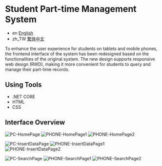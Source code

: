 # Student Part-time Management System

- en [English](https://github.com/nishikino25/nw-schoolship-system/blob/main/README.md)
- zh_TW [繁体中文](https://github.com/nishikino25/nw-schoolship-system/blob/main/README.zh_TW.md)

To enhance the user experience for students on tablets and mobile phones, the frontend interface of the system has been redesigned based on the functionalities of the original system.
The new design supports responsive web design (RWD), making it more convenient for students to query and manage their part-time records.

## Using Tools
- .NET CORE
- HTML
- CSS

## Interface Overview
![PC-HomePage](https://github.com/user-attachments/assets/0e4bdc7d-98b5-4400-835f-89de1e0924fe)
![PHONE-HomePage1](https://github.com/user-attachments/assets/d145c27c-d925-4b9a-9666-918fccd4e047)
![PHONE-HomePage2](https://github.com/user-attachments/assets/b9bc5d60-4eed-4137-a2a6-d260c1363e5f)

![PC-InsertDataPage](https://github.com/user-attachments/assets/d36f2196-1d6a-4644-b63e-4e5ec8147210)
![PHONE-InsertDataPage1](https://github.com/user-attachments/assets/dc76fe0b-cc03-4ccc-9991-9868e0fd8e90)
![PHONE-InsertDataPage2](https://github.com/user-attachments/assets/e987db5e-689e-4e59-b718-cc1ff79e431e)

![PC-SearchPage](https://github.com/user-attachments/assets/cac58c2f-8acb-4d25-8f0b-731b4d3cd653)
![PHONE-SearchPage1](https://github.com/user-attachments/assets/0dc66a43-d892-4fa7-b3f7-ad329c154f21)
![PHONE-SearchPage2](https://github.com/user-attachments/assets/e7e799a8-3790-4b8c-ad51-63b8e6000cd6)

